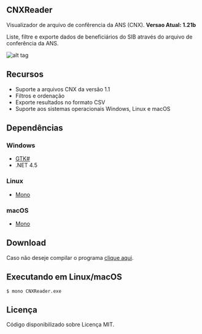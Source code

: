 ## CNXReader

Visualizador de arquivo de confêrencia da ANS (CNX). **Versao Atual: 1.21b**

Liste, filtre e exporte dados de beneficiários do SIB através do arquivo de conferência da ANS.

![alt tag](http://i1088.photobucket.com/albums/i337/www91/print.png)

## Recursos
- Suporte a arquivos CNX da versão 1.1
- Filtros e ordenação
- Exporte resultados no formato CSV
- Suporte aos sistemas operacionais Windows, Linux e macOS

## Dependências
### Windows
- [GTK#](http://www.mono-project.com/download/#download-win)
- .NET 4.5

### Linux
- [Mono](http://www.mono-project.com/download/#download-lin)

### macOS
- [Mono](http://www.mono-project.com/download/#download-mac)

## Download

Caso não deseje compilar o programa [clique aqui](https://shonumi.jp/files/CNXReader.zip).

## Executando em Linux/macOS
```
$ mono CNXReader.exe
```

## Licença

Código disponibilizado sobre Licença MIT.
